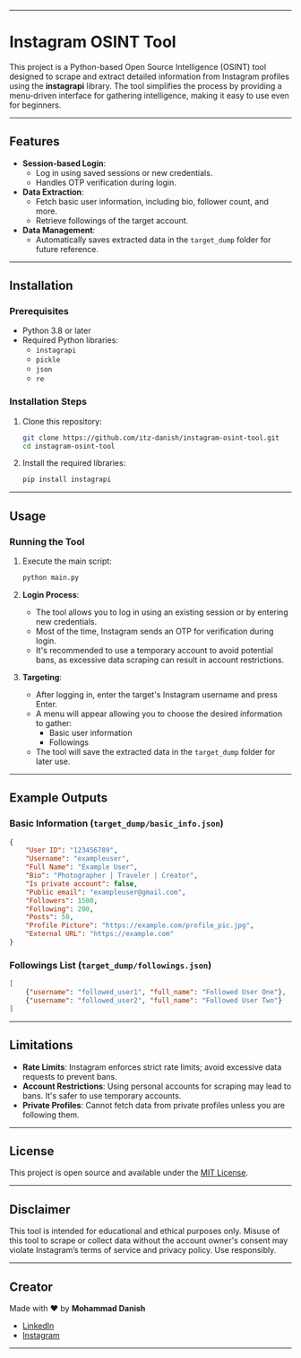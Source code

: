 
---

# Instagram OSINT Tool  

This project is a Python-based Open Source Intelligence (OSINT) tool designed to scrape and extract detailed information from Instagram profiles using the **instagrapi** library. The tool simplifies the process by providing a menu-driven interface for gathering intelligence, making it easy to use even for beginners.  

---

## Features  
- **Session-based Login**:  
  - Log in using saved sessions or new credentials.  
  - Handles OTP verification during login.  
- **Data Extraction**:  
  - Fetch basic user information, including bio, follower count, and more.  
  - Retrieve followings of the target account.  
- **Data Management**:  
  - Automatically saves extracted data in the `target_dump` folder for future reference.  

---

## Installation  

### Prerequisites  
- Python 3.8 or later  
- Required Python libraries:  
  - `instagrapi`  
  - `pickle`  
  - `json`  
  - `re`  

### Installation Steps  
1. Clone this repository:  
   ```bash  
   git clone https://github.com/itz-danish/instagram-osint-tool.git  
   cd instagram-osint-tool  
   ```  
2. Install the required libraries:  
   ```bash  
   pip install instagrapi    
   ```

---

## Usage  

### Running the Tool  
1. Execute the main script:  
   ```bash  
   python main.py  
   ```  

2. **Login Process**:  
   - The tool allows you to log in using an existing session or by entering new credentials.  
   - Most of the time, Instagram sends an OTP for verification during login.  
   - It's recommended to use a temporary account to avoid potential bans, as excessive data scraping can result in account restrictions.  

3. **Targeting**:  
   - After logging in, enter the target's Instagram username and press Enter.  
   - A menu will appear allowing you to choose the desired information to gather:  
     - Basic user information  
     - Followings  
   - The tool will save the extracted data in the `target_dump` folder for later use.  

---

## Example Outputs  

### Basic Information (`target_dump/basic_info.json`)  
```json  
{  
    "User ID": "123456789",  
    "Username": "exampleuser",  
    "Full Name": "Example User",  
    "Bio": "Photographer | Traveler | Creator",  
    "Is private account": false,  
    "Public email": "exampleuser@gmail.com",  
    "Followers": 1500,  
    "Following": 200,  
    "Posts": 50,  
    "Profile Picture": "https://example.com/profile_pic.jpg",  
    "External URL": "https://example.com"  
}  
```  

### Followings List (`target_dump/followings.json`)  
```json  
[  
    {"username": "followed_user1", "full_name": "Followed User One"},  
    {"username": "followed_user2", "full_name": "Followed User Two"}  
]  
```  

---

## Limitations  
- **Rate Limits**: Instagram enforces strict rate limits; avoid excessive data requests to prevent bans.  
- **Account Restrictions**: Using personal accounts for scraping may lead to bans. It's safer to use temporary accounts.  
- **Private Profiles**: Cannot fetch data from private profiles unless you are following them.  

---

## License  
This project is open source and available under the [MIT License](LICENSE).  

---

## Disclaimer  
This tool is intended for educational and ethical purposes only. Misuse of this tool to scrape or collect data without the account owner's consent may violate Instagram’s terms of service and privacy policy. Use responsibly.  

---

## Creator  
Made with ❤️ by **Mohammad Danish**  
- [LinkedIn](https://www.linkedin.com/in/mohammad-danish-76570a24a/)  
- [Instagram](https://www.instagram.com/_itz_danish_/)

---

